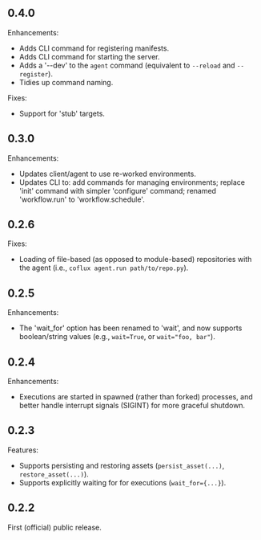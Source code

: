 ## 0.4.0

Enhancements:

- Adds CLI command for registering manifests.
- Adds CLI command for starting the server.
- Adds a '--dev' to the `agent` command (equivalent to `--reload` and `--register`).
- Tidies up command naming.

Fixes:

- Support for 'stub' targets.

## 0.3.0

Enhancements:

- Updates client/agent to use re-worked environments.
- Updates CLI to: add commands for managing environments; replace 'init' command with simpler 'configure' command; renamed 'workflow.run' to 'workflow.schedule'.

## 0.2.6

Fixes:

- Loading of file-based (as opposed to module-based) repositories with the agent (i.e., `coflux agent.run path/to/repo.py`).

## 0.2.5

Enhancements:

- The 'wait_for' option has been renamed to 'wait', and now supports boolean/string values (e.g., `wait=True`, or `wait="foo, bar"`).

## 0.2.4

Enhancements:

- Executions are started in spawned (rather than forked) processes, and better handle interrupt signals (SIGINT) for more graceful shutdown.

## 0.2.3

Features:

- Supports persisting and restoring assets (`persist_asset(...)`, `restore_asset(...)`).
- Supports explicitly waiting for for executions (`wait_for={...}`).

## 0.2.2

First (official) public release.
